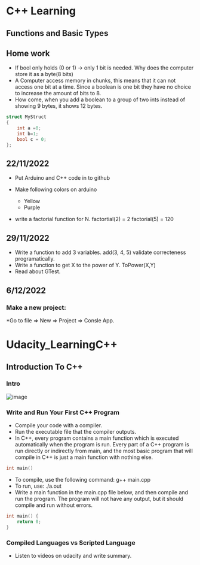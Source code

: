 # C++ Learning
## Functions and Basic Types

## Home work
* If bool only holds (0 or 1) -> only 1 bit is needed. Why does the computer store it as a byte(8 bits)
* A Computer access memory in chunks, this means that it can not access one bit at a time. Since a boolean is one bit they have no choice to increase the amount of bits to 8.
* How come, when you add a boolean to a group of two ints instead of showing 9 bytes, it shows 12 bytes.
```C++
struct MyStruct
{
    int a =0;
    int b=1;
    bool c = 0;
};
```


## 22/11/2022
* Put Arduino  and C++ code in to github 
* Make following colors on arduino
  * Yellow
  * Purple

* write a factorial function for N.
   factortial(2) = 2
   factorial(5) = 120


## 29/11/2022

* Write a function to add 3 variables. add(3, 4, 5) validate correcteness programatically. 
* Write a function to get X to the power of Y. ToPower(X,Y)
* Read about GTest.

## 6/12/2022
### Make a new project:
*Go to file => New => Project => Consle App.

# Udacity_LearningC++
## Introduction To C++
### Intro
![image](https://user-images.githubusercontent.com/115622266/220465619-d116cce2-d2e8-47fb-bd8c-16db6a71209e.png)
### Write and Run Your First C++ Program
* Compile your code with a compiler.
* Run the executable file that the compiler outputs.
* In C++, every program contains a main function which is executed automatically when the program is run. Every part of a C++ program is run directly or indirectly from main, and the most basic program that will compile in C++ is just a main function with nothing else.
```C++
int main()
```
* To compile, use the following command: g++ main.cpp
* To run, use: ./a.out
* Write a main function in the main.cpp file below, and then compile and run the program. The program will not have any output, but it should compile and run without errors.
```C++
int main() {
    return 0;
}
```
### Compiled Languages vs Scripted Language
* Listen to videos on udacity and write summary.
